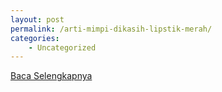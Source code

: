 ```yaml
---
layout: post
permalink: /arti-mimpi-dikasih-lipstik-merah/
categories:
    - Uncategorized
---
```


[Baca Selengkapnya](/06)